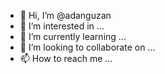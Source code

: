 - 👋 Hi, I’m @adanguzan
- 👀 I’m interested in ...
- 🌱 I’m currently learning ...
- 💞️ I’m looking to collaborate on ...
- 📫 How to reach me ...

<!---
adanguzan/adanguzan is a ✨ special ✨ repository because its `README.md` (this file) appears on your GitHub profile.
You can click the Preview link to take a look at your changes.
--->
